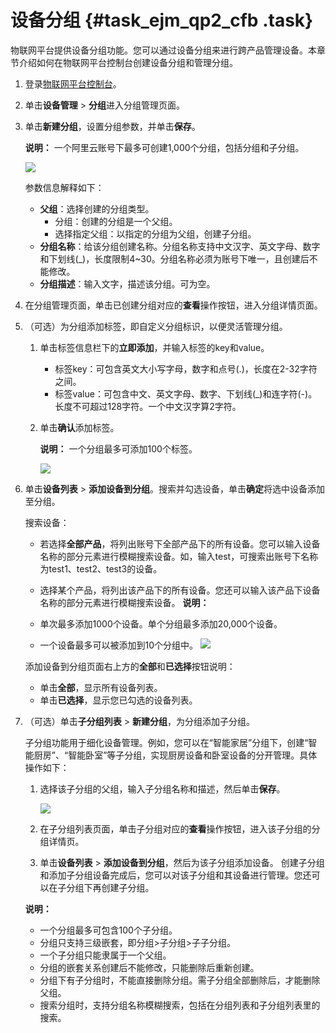 # 设备分组 {#task_ejm_qp2_cfb .task}

物联网平台提供设备分组功能。您可以通过设备分组来进行跨产品管理设备。本章节介绍如何在物联网平台控制台创建设备分组和管理分组。

1.  登录[物联网平台控制台](https://iot.console.aliyun.com/)。 
2.  单击**设备管理** \> **分组**进入分组管理页面。 
3.  单击**新建分组**，设置分组参数，并单击**保存**。 

    **说明：** 一个阿里云账号下最多可创建1,000个分组，包括分组和子分组。

    ![](http://static-aliyun-doc.oss-cn-hangzhou.aliyuncs.com/assets/img/21141/155192442911979_zh-CN.png)

    参数信息解释如下：

    -   **父组**：选择创建的分组类型。
        -   分组：创建的分组是一个父组。
        -   选择指定父组：以指定的分组为父组，创建子分组。
    -   **分组名称**：给该分组创建名称。分组名称支持中文汉字、英文字母、数字和下划线\(\_\)，长度限制4~30。分组名称必须为账号下唯一，且创建后不能修改。
    -   **分组描述**：输入文字，描述该分组。可为空。
4.  在分组管理页面，单击已创建分组对应的**查看**操作按钮，进入分组详情页面。 
5.  （可选）为分组添加标签，即自定义分组标识，以便灵活管理分组。 
    1.  单击标签信息栏下的**立即添加**，并输入标签的key和value。 
        -   标签key：可包含英文大小写字母，数字和点号\(.\)，长度在2-32字符之间。
        -   标签value：可包含中文、英文字母、数字、下划线\(\_\)和连字符\(-\)。长度不可超过128字符。一个中文汉字算2字符。
    2.  单击**确认**添加标签。 

        **说明：** 一个分组最多可添加100个标签。

        ![](http://static-aliyun-doc.oss-cn-hangzhou.aliyuncs.com/assets/img/21141/155192442911991_zh-CN.png)

6.  单击**设备列表** \> **添加设备到分组**。搜索并勾选设备，单击**确定**将选中设备添加至分组。 

    搜索设备：

    -   若选择**全部产品**，将列出账号下全部产品下的所有设备。您可以输入设备名称的部分元素进行模糊搜索设备。如，输入test，可搜索出账号下名称为test1、test2、test3的设备。
    -   选择某个产品，将列出该产品下的所有设备。您还可以输入该产品下设备名称的部分元素进行模糊搜索设备。
    **说明：** 

    -   单次最多添加1000个设备。单个分组最多添加20,000个设备。
    -   一个设备最多可以被添加到10个分组中。
    ![](http://static-aliyun-doc.oss-cn-hangzhou.aliyuncs.com/assets/img/21141/155192442912058_zh-CN.png)

     添加设备到分组页面右上方的**全部**和**已选择**按钮说明：

    -   单击**全部**，显示所有设备列表。
    -   单击**已选择**，显示您已勾选的设备列表。
7.  （可选）单击**子分组列表** \> **新建分组**，为分组添加子分组。 

    子分组功能用于细化设备管理。例如，您可以在“智能家居”分组下，创建“智能厨房”、“智能卧室”等子分组，实现厨房设备和卧室设备的分开管理。具体操作如下：

    1.  选择该子分组的父组，输入子分组名称和描述，然后单击**保存**。 

        ![](http://static-aliyun-doc.oss-cn-hangzhou.aliyuncs.com/assets/img/21141/155192442912059_zh-CN.png)

    2.  在子分组列表页面，单击子分组对应的**查看**操作按钮，进入该子分组的分组详情页。 
    3.  单击**设备列表** \> **添加设备到分组**，然后为该子分组添加设备。 
    创建子分组和添加子分组设备完成后，您可以对该子分组和其设备进行管理。您还可以在子分组下再创建子分组。

    **说明：** 

    -   一个分组最多可包含100个子分组。
    -   分组只支持三级嵌套，即分组\>子分组\>子子分组。
    -   一个子分组只能隶属于一个父组。
    -   分组的嵌套关系创建后不能修改，只能删除后重新创建。
    -   分组下有子分组时，不能直接删除分组。需子分组全部删除后，才能删除父组。
    -   搜索分组时，支持分组名称模糊搜索，包括在分组列表和子分组列表里的搜索。

